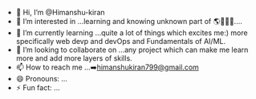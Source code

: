 - 👋 Hi, I’m @Himanshu-kiran     
- 👀 I’m interested in ...learning and knowing unknown part of 🌎🧑‍💻🌐....
- 🌱 I’m currently learning ...quite a lot of things which excites me:) more specifically web devp and devOps and Fundamentals of AI/ML.
- 💞️ I’m looking to collaborate on ...any project which can make me learn more and add more layers of skills.  
- 📫 How to reach me ...➡️himanshukiran799@gmail.com
- 😄 Pronouns: ...
- ⚡ Fun fact: ...

<!---
Himanshu-kiran/Himanshu-kiran is a ✨ special ✨ repository because its `README.md` (this file) appears on your GitHub profile.
You can click the Preview link to take a look at your changes.
--->
